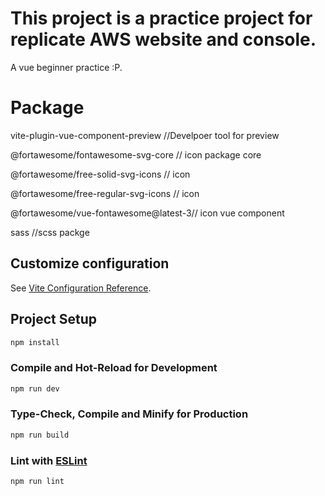 # This project is a practice project for replicate AWS website and console.

  A vue beginner practice :P.

# Package

  vite-plugin-vue-component-preview    //Develpoer tool for preview

  @fortawesome/fontawesome-svg-core    // icon package core 

  @fortawesome/free-solid-svg-icons    // icon
  
  @fortawesome/free-regular-svg-icons    // icon

  @fortawesome/vue-fontawesome@latest-3// icon vue component

  sass  //scss packge

## Customize configuration

See [Vite Configuration Reference](https://vitejs.dev/config/).

## Project Setup

```sh
npm install
```

### Compile and Hot-Reload for Development

```sh
npm run dev
```

### Type-Check, Compile and Minify for Production

```sh
npm run build
```

### Lint with [ESLint](https://eslint.org/)

```sh
npm run lint
```


